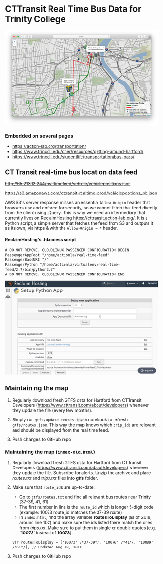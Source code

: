 # CTTransit Real Time Bus Data for Trinity College

![](img/map.png)

### Embedded on several pages
- https://action-lab.org/transportation/
- https://www.trincoll.edu/cher/resources/getting-around-hartford/
- https://www.trincoll.edu/studentlife/transportation/bus-pass/

## CT Transit real-time bus location data feed

~~http://65.213.12.244/realtimefeed/vehicle/vehiclepositions.json~~

https://s3.amazonaws.com/cttransit-realtime-prod/vehiclepositions_pb.json

AWS S3's server response misses an essential `Allow-Origin` header that browsers use and enforce for security, so we cannot fetch that feed directly from the client using jQuery. This is why we need an intermediary that currently lives on ReclaimHosting https://cttransit.action-lab.org/. It is a Python script, a simple server that fetches the feed from S3 and outputs it as its own, via https & with the `Allow-Origin = *` header.

#### ReclaimHosting's .htaccess script

```
# DO NOT REMOVE. CLOUDLINUX PASSENGER CONFIGURATION BEGIN
PassengerAppRoot "/home/actionla/real-time-feed"
PassengerBaseURI "/"
PassengerPython "/home/actionla/virtualenv/real-time-feed/2.7/bin/python2.7"
# DO NOT REMOVE. CLOUDLINUX PASSENGER CONFIGURATION END
```

![](img/python-app-screenshot.png)

## Maintaining the map
1. Regularly download fresh GTFS data for Hartford from CTTransit Developers (https://www.cttransit.com/about/developers) whenever they update the file (every few months).

1. Simply run `gtfs/Update routes.ipynb` notebook to refresh `gtfs/routes.json`. This way the map knows which `trip_ids` are relevant and should be displayed from the real time feed.

1. Push changes to GitHub repo

### Maintaining the map (`index-old.html`)
1. Regularly download fresh GTFS data for Hartford from CTTransit Developers (https://www.cttransit.com/about/developers) whenever they update the file. Subscribe for alerts. Unzip the archive and place *routes.txt* and *trips.txt* files into **gtfs** folder.

1. Make sure that `route_id`s are up-to-date:
    * Go to `gtfs/routes.txt` and find all relevant bus routes near Trinity (37-39, 41, 61).
    * The first number in line is the `route_id` which is longer 5-digit code (example: 10073 route_id matches the 37-39 route)
    * In `index.html`, find the array variable **routesToDisplay** (as of 2018, around line 102) and make sure the ids listed there match the ones from *trips.txt*. Make sure to put them in single or double quotes (e.g. **'10073'** instead of **10073**).
    ```
    var routesToDisplay = ['10073' /*37-39*/, '10076' /*41*/, '10089' /*61*/]; // Updated Aug 28, 2018
    ```
1. Push changes to GitHub repo
